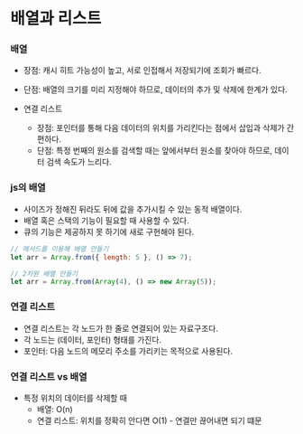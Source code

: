 # 배열과 리스트

### 배열

- 장점: 캐시 히트 가능성이 높고, 서로 인접해서 저장되기에 조회가 빠르다.
- 단점: 배열의 크기를 미리 지정해야 하므로, 데이터의 추가 및 삭제에 한계가 있다.

- 연결 리스트
  - 장점: 포인터를 통해 다음 데이터의 위치를 가리킨다는 점에서 삽입과 삭제가 간편하다.
  - 단점: 특정 번째의 원소를 검색할 때는 앞에서부터 원소를 찾아야 하므로, 데이터 검색 속도가 느리다.

### js의 배열

- 사이즈가 정해진 뒤라도 뒤에 값을 추가시킬 수 있는 동적 배열이다.
- 배열 혹은 스택의 기능이 필요할 때 사용할 수 있다.
- 큐의 기능은 제공하지 못 하기에 새로 구현해야 된다.

```javascript
// 메서드를 이용해 배열 만들기
let arr = Array.from({ length: 5 }, () => 7);

// 2차원 배열 만들기
let arr = Array.from(Array(4), () => new Array(5));
```

### 연결 리스트

- 연결 리스트는 각 노드가 한 줄로 연결되어 있는 자료구조다.
- 각 노드는 (데이터, 포인터) 형태를 가진다.
- 포인터: 다음 노드의 메모리 주소를 가리키는 목적으로 사용된다.

### 연결 리스트 vs 배열

- 특정 위치의 데이터를 삭제할 때
  - 배열: O(n)
  - 연결 리스트: 위치를 정확히 안다면 O(1) - 연결만 끊어내면 되기 떄문
